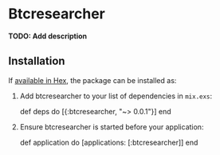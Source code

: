 # Btcresearcher

**TODO: Add description**

## Installation

If [available in Hex](https://hex.pm/docs/publish), the package can be installed as:

  1. Add btcresearcher to your list of dependencies in `mix.exs`:

        def deps do
          [{:btcresearcher, "~> 0.0.1"}]
        end

  2. Ensure btcresearcher is started before your application:

        def application do
          [applications: [:btcresearcher]]
        end

